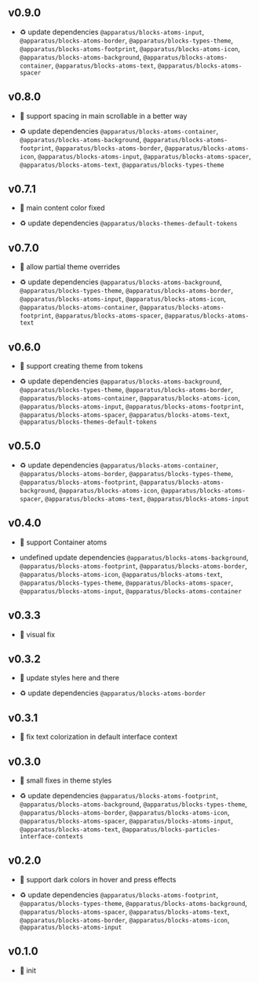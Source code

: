## v0.9.0

* ♻️ update dependencies `@apparatus/blocks-atoms-input`, `@apparatus/blocks-atoms-border`, `@apparatus/blocks-types-theme`, `@apparatus/blocks-atoms-footprint`, `@apparatus/blocks-atoms-icon`, `@apparatus/blocks-atoms-background`, `@apparatus/blocks-atoms-container`, `@apparatus/blocks-atoms-text`, `@apparatus/blocks-atoms-spacer`

## v0.8.0

* 🌱 support spacing in main scrollable in a better way

* ♻️ update dependencies `@apparatus/blocks-atoms-container`, `@apparatus/blocks-atoms-background`, `@apparatus/blocks-atoms-footprint`, `@apparatus/blocks-atoms-border`, `@apparatus/blocks-atoms-icon`, `@apparatus/blocks-atoms-input`, `@apparatus/blocks-atoms-spacer`, `@apparatus/blocks-atoms-text`, `@apparatus/blocks-types-theme`

## v0.7.1

* 🐞 main content color fixed

* ♻️ update dependencies `@apparatus/blocks-themes-default-tokens`

## v0.7.0

* 🌱 allow partial theme overrides

* ♻️ update dependencies `@apparatus/blocks-atoms-background`, `@apparatus/blocks-types-theme`, `@apparatus/blocks-atoms-border`, `@apparatus/blocks-atoms-input`, `@apparatus/blocks-atoms-icon`, `@apparatus/blocks-atoms-container`, `@apparatus/blocks-atoms-footprint`, `@apparatus/blocks-atoms-spacer`, `@apparatus/blocks-atoms-text`

## v0.6.0

* 🌱 support creating theme from tokens

* ♻️ update dependencies `@apparatus/blocks-atoms-background`, `@apparatus/blocks-types-theme`, `@apparatus/blocks-atoms-border`, `@apparatus/blocks-atoms-container`, `@apparatus/blocks-atoms-icon`, `@apparatus/blocks-atoms-input`, `@apparatus/blocks-atoms-footprint`, `@apparatus/blocks-atoms-spacer`, `@apparatus/blocks-atoms-text`, `@apparatus/blocks-themes-default-tokens`

## v0.5.0

* ♻️ update dependencies `@apparatus/blocks-atoms-container`, `@apparatus/blocks-atoms-border`, `@apparatus/blocks-types-theme`, `@apparatus/blocks-atoms-footprint`, `@apparatus/blocks-atoms-background`, `@apparatus/blocks-atoms-icon`, `@apparatus/blocks-atoms-spacer`, `@apparatus/blocks-atoms-text`, `@apparatus/blocks-atoms-input`

## v0.4.0

* 🌱 support Container atoms

* undefined update dependencies `@apparatus/blocks-atoms-background`, `@apparatus/blocks-atoms-footprint`, `@apparatus/blocks-atoms-border`, `@apparatus/blocks-atoms-icon`, `@apparatus/blocks-atoms-text`, `@apparatus/blocks-types-theme`, `@apparatus/blocks-atoms-spacer`, `@apparatus/blocks-atoms-input`, `@apparatus/blocks-atoms-container`

## v0.3.3

* 🐞 visual fix

## v0.3.2

* 🐞 update styles here and there

* ♻️ update dependencies `@apparatus/blocks-atoms-border`

## v0.3.1

* 🐞 fix text colorization in default interface context

## v0.3.0

* 🐞 small fixes in theme styles

* ♻️ update dependencies `@apparatus/blocks-atoms-footprint`, `@apparatus/blocks-atoms-background`, `@apparatus/blocks-types-theme`, `@apparatus/blocks-atoms-border`, `@apparatus/blocks-atoms-icon`, `@apparatus/blocks-atoms-spacer`, `@apparatus/blocks-atoms-input`, `@apparatus/blocks-atoms-text`, `@apparatus/blocks-particles-interface-contexts`

## v0.2.0

* 🌱 support dark colors in hover and press effects

* ♻️ update dependencies `@apparatus/blocks-atoms-footprint`, `@apparatus/blocks-types-theme`, `@apparatus/blocks-atoms-background`, `@apparatus/blocks-atoms-spacer`, `@apparatus/blocks-atoms-text`, `@apparatus/blocks-atoms-border`, `@apparatus/blocks-atoms-icon`, `@apparatus/blocks-atoms-input`

## v0.1.0

* 🐣 init
